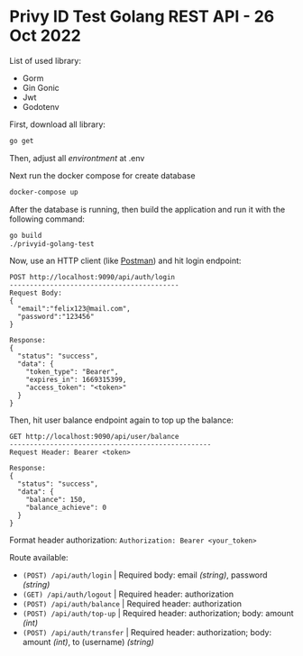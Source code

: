 # Privy ID Test Golang REST API - 26 Oct 2022

List of used library:
- Gorm 
- Gin Gonic 
- Jwt
- Godotenv


First, download all library:

```sh
go get 
```

Then, adjust all _environtment_ at .env 


Next run the docker compose for create database

```sh
docker-compose up
```

After the database is running, then build the application and run it with the following command:

```sh
go build
./privyid-golang-test
```

Now, use an HTTP client (like [Postman](https://www.getpostman.com/apps)) and hit login endpoint:

```
POST http://localhost:9090/api/auth/login
------------------------------------------
Request Body:
{
  "email":"felix123@mail.com",
  "password":"123456"
}
 
Response:
{
  "status": "success",
  "data": {
    "token_type": "Bearer",
    "expires_in": 1669315399,
    "access_token": "<token>"
  }
}
```

Then, hit user balance endpoint again to top up the balance:

```
GET http://localhost:9090/api/user/balance
--------------------------------------------------
Request Header: Bearer <token>
 
Response:
{
  "status": "success",
  "data": {
    "balance": 150,
    "balance_achieve": 0
  }
}
```

Format header authorization: ```Authorization: Bearer <your_token>``` 

Route available:
- ```(POST) /api/auth/login``` | Required body: email _(string)_, password _(string)_
- ```(GET) /api/auth/logout``` | Required header: authorization 
- ```(POST) /api/auth/balance``` | Required header: authorization 
- ```(POST) /api/auth/top-up``` | Required header: authorization; body: amount _(int)_
- ```(POST) /api/auth/transfer``` | Required header: authorization; body: amount _(int)_, to (username) _(string)_

